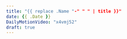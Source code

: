 ```yaml
---
title: "{{ replace .Name "-" " " | title }}"
date: {{ .Date }}
DailyMotionVideo: "x4vmj52"
draft: true
---
```

